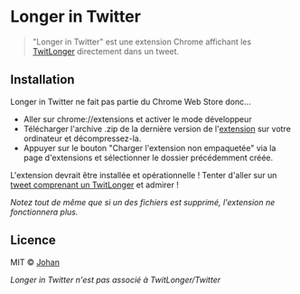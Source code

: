 # Longer in Twitter

> "Longer in Twitter" est une extension Chrome affichant les [TwitLonger](https://twitlonger.com) directement dans un tweet.


## Installation

Longer in Twitter ne fait pas partie du Chrome Web Store donc...
* Aller sur chrome://extensions et activer le mode développeur
* Télécharger l'archive .zip de la dernière version de l'[extension](https://github.com/johan-perso/longer-in-twitter/releases) sur votre ordinateur et décompressez-la.
* Appuyer sur le bouton "Charger l'extension non empaquetée" via la page d'extensions et sélectionner le dossier précédemment créée.

L'extension devrait être installée et opérationnelle ! Tenter d'aller sur un [tweet comprenant un TwitLonger](https://twitter.com/twitlonger/status/738264675855519744) et admirer !

*Notez tout de même que si un des fichiers est supprimé, l'extension ne fonctionnera plus.*


## Licence

MIT © [Johan](https://johanstickman.com)

*Longer in Twitter n'est pas associé à TwitLonger/Twitter*
